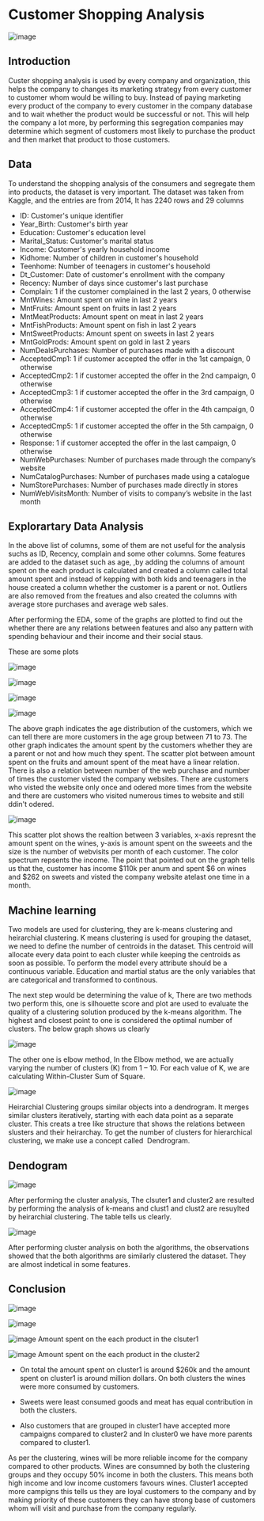 # Customer Shopping Analysis
![image](https://github.com/Sukesh-bitragunta/Sukesh_Data606/assets/98784645/15734b0e-29d3-423a-b6a3-9095c09667d7)


## Introduction

Custer shopping analysis is used by every company and organization, this helps the company to changes its marketing strategy from every customer to customer whom would be willing to buy. Instead of paying  marketing every product of the company to  every customer in the company database and to wait whether the product would be successful or not. This will help the company a lot more, by performing this segregation companies may determine which segment of customers most likely to purchase the product and then market that product to those customers.

## Data 

To understand the shopping analysis of the consumers and segregate them into products, the dataset is very important. The dataset was taken from Kaggle, and the entries are from 2014, It has 2240 rows and 29 columns 

* ID: Customer's unique identifier
* Year_Birth: Customer's birth year
* Education: Customer's education level
* Marital_Status: Customer's marital status
* Income: Customer's yearly household income
* Kidhome: Number of children in customer's household
* Teenhome: Number of teenagers in customer's household
* Dt_Customer: Date of customer's enrollment with the company
* Recency: Number of days since customer's last purchase
* Complain: 1 if the customer complained in the last 2 years, 0 otherwise
* MntWines: Amount spent on wine in last 2 years
* MntFruits: Amount spent on fruits in last 2 years
* MntMeatProducts: Amount spent on meat in last 2 years
* MntFishProducts: Amount spent on fish in last 2 years
* MntSweetProducts: Amount spent on sweets in last 2 years
* MntGoldProds: Amount spent on gold in last 2 years
* NumDealsPurchases: Number of purchases made with a discount
* AcceptedCmp1: 1 if customer accepted the offer in the 1st campaign, 0 otherwise
* AcceptedCmp2: 1 if customer accepted the offer in the 2nd campaign, 0 otherwise
* AcceptedCmp3: 1 if customer accepted the offer in the 3rd campaign, 0 otherwise
* AcceptedCmp4: 1 if customer accepted the offer in the 4th campaign, 0 otherwise
* AcceptedCmp5: 1 if customer accepted the offer in the 5th campaign, 0 otherwise
* Response: 1 if customer accepted the offer in the last campaign, 0 otherwise
* NumWebPurchases: Number of purchases made through the company’s website
* NumCatalogPurchases: Number of purchases made using a catalogue
* NumStorePurchases: Number of purchases made directly in stores
* NumWebVisitsMonth: Number of visits to company’s website in the last month

## Explorartary Data Analysis 

In the above list of columns, some of them are not useful for the analysis suchs as ID, Recency, complain and some other columns. Some features are added to the dataset such as age, ,by adding the columns of amount spent on the each product is calculated and created a column called total amount spent and instead of kepping with both kids and teenagers in the house created a column whether the customer is a parent or not. Outliers are also removed from the freatues and also created the columns with average store purchases and average web sales.

After performing the EDA, some of the graphs are plotted to find out the whether there are any relations between features and also any pattern with spending behaviour and their income and their social staus.

These are some plots 

![image](https://github.com/Sukesh-bitragunta/Sukesh_Data606/assets/98784645/e8549d39-c88f-40bc-a62c-90796e4fe88a)

![image](https://github.com/Sukesh-bitragunta/Sukesh_Data606/assets/98784645/68ea1854-5565-4244-9c34-e49adbd898d3)

![image](https://github.com/Sukesh-bitragunta/Sukesh_Data606/assets/98784645/1407d5cd-7800-4cfb-aae1-f04cd2dc7ebd)

![image](https://github.com/Sukesh-bitragunta/Sukesh_Data606/assets/98784645/008552f3-04c1-4118-aac1-918b2ef3d714)


The above graph indicates the age distribution of the customers, which we can tell there are more customers in the age group between 71 to 73. The other graph indicates the amount spent by the customers whether they are a parent or not and how much they spent. The scatter plot between amount spent on the fruits and amount spent of the meat have a linear relation. There is also a relation between number of the web purchase and number of times  the customer visted the company websites. There are customers who visted the website only once and odered more times from the website and there are customers who visited numerous times to website and still ddin't odered.


![image](https://github.com/Sukesh-bitragunta/Sukesh_Data606/assets/98784645/79d7a681-1de3-42fe-85c9-40daf295daef)

This scatter plot shows the realtion between 3 variables, x-axis represnt the amount spent on the wines, y-axis is amount spent on the sweeets and the size is the number of webvisits per month of each customer. The color spectrum repsents the income. The point that pointed out on the graph tells us that the, customer has income $110k per anum and spent $6 on wines and $262 on sweets and visted the company website atelast one time in a month.

 ## Machine learning
 
 Two models are used for clustering, they are k-means clustering and heirarchial clustering. K means clustering is used for grouping  the dataset, we need to define the number of centroids in the dataset. This centroid will allocate every data point to each cluster while keeping the centroids as soon as possible.  To perform the model every attribute should be a continuous variable. Education and martial status are the only variables that are categorical and transformed to continous. 
 
 The next step would be determining the value of k, There are two methods two perform this, one is silhouette score and plot are used to evaluate the quality of a clustering solution    produced by the k-means algorithm. The highest and closest point to one is considered the optimal number of clusters. The below graph shows us clearly 
 
 ![image](https://github.com/Sukesh-bitragunta/Sukesh_Data606/assets/98784645/9b659464-8fa3-4cf4-9382-6a00f55b842f)

 
The other one is  elbow method, In the Elbow method, we are actually varying the number of clusters (K) from 1 – 10. For each value of K, we are calculating Within-Cluster Sum of Square.

![image](https://github.com/Sukesh-bitragunta/Sukesh_Data606/assets/98784645/f9eff815-8f52-4132-b2d1-d26a9165f3c2)

Heirarchial Clustering  groups similar objects into a dendrogram. It merges similar clusters iteratively, starting with each data point as a separate cluster.
This creats a tree like structure that shows the relations between slusters and their heirarchay. To get the number of clusters for hierarchical clustering, we make use a concept      called   Dendrogram.

## Dendogram

![image](https://github.com/Sukesh-bitragunta/Sukesh_Data606/assets/98784645/7df25687-15f2-4b00-8755-b996c16daab0)

After performing the cluster analysis, The clsuter1 and cluster2 are resulted by performing the analysis of k-means and clust1 and clust2 are resuylted by heirarchial clustering. The table tells us clearly. 

![image](https://github.com/Sukesh-bitragunta/Sukesh_Data606/assets/98784645/9d44f17f-5eb7-4a96-9dce-c2e8be2ecc2a)

After performing cluster analysis on both the algorithms, the observations showed that the both algorithms are similarly clustered the dataset. They are almost indetical in some features.

## Conclusion

![image](https://github.com/Sukesh-bitragunta/Sukesh_Data606/assets/98784645/65f370bb-a3f9-48dd-9a7c-d7563f56ec19)

![image](https://github.com/Sukesh-bitragunta/Sukesh_Data606/assets/98784645/85f1e224-5e2e-4738-9e0d-78f1e7ed0fad)

![image](https://github.com/Sukesh-bitragunta/Sukesh_Data606/assets/98784645/e28723c7-6c74-426d-91f0-000e4e775813)
                      Amount spent on the each product in the clsuter1

![image](https://github.com/Sukesh-bitragunta/Sukesh_Data606/assets/98784645/8accc848-1217-4a22-b953-c838674cf6f9)
                      Amount spent on the each product in the cluster2


* On total the amount spent on cluster1 is around $260k and the amount spent on cluster1 is around million dollars. On both clusters the wines were more consumed by customers. 

* Sweets were least consumed goods and meat has equal contribution in both the clusters. 

* Also customers that are grouped in cluster1 have accepted more campaigns compared to cluster2 and In cluster0 we have more parents compared to cluster1.

As per the clustering, wines will be more reliable income for the company compared to other products. Wines are consumned by both the clustering groups and they occupy 50% income in both the clusters. This means both high income and low income customers favours wines. Cluster1 accepted more campigns this tells us they are loyal customers to the company and by making priority of these customers they can have strong base of customers whom will visit and purchase from the company regularly.



